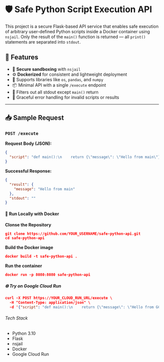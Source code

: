 # 🛡️ Safe Python Script Execution API

This project is a secure Flask-based API service that enables safe execution of arbitrary user-defined Python scripts inside a Docker container using `nsjail`. Only the result of the `main()` function is returned — all `print()` statements are separated into `stdout`.

## 🚀 Features

- 🔐 **Secure sandboxing** with `nsjail`
- ⚙️ **Dockerized** for consistent and lightweight deployment
- 🧪 Supports libraries like `os`, `pandas`, and `numpy`
- 📦 Minimal API with a single `/execute` endpoint
- 🧹 Filters out all stdout except `main()` return
- 🧾 Graceful error handling for invalid scripts or results

---

## 📥 Sample Request

### `POST /execute`

**Request Body (JSON):**

```json
{
  "script": "def main():\n    return {\"message\": \"Hello from main\"}\n\nimport json\nprint(json.dumps(main()))"
}
```

**Successful Response:**

```json
{
  "result": {
    "message": "Hello from main"
  },
  "stdout": ""
}
```

#### 🐳 Run Locally with Docker

**Clonse the Repository**

```json
git clone https://github.com/YOUR_USERNAME/safe-python-api.git
cd safe-python-api
```

**Build the Docker image**

```json
docker build -t safe-python-api .
```

**Run the container**

```json
docker run -p 8080:8080 safe-python-api
```

##### 🌐 Try on Google Cloud Run

```json
curl -X POST https://YOUR_CLOUD_RUN_URL/execute \
  -H "Content-Type: application/json" \
  -d '{"script": "def main():\n    return {\"message\": \"Hello from GCP\"}\n\nimport json\nprint(json.dumps(main()))"}'
```

###### Tech Stack

- Python 3.10
- Flask
- nsjail
- Docker
- Google Cloud Run
